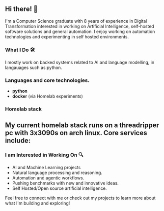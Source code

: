## Hi there! 👋

I'm a Computer Science graduate with 8 years of experience in Digital Transformation interested in working on Artificial Intelligence, self-hosted software solutions and general automation. I enjoy working on automation technologies and experimenting in self hosted environments.

### What I Do 🛠️

I mostly work on backed systems related to AI and language modelling, in langauages such as python. 


### Languages and core technologies.

- **python**
- **docker** (via Homelab experiments)

### Homelab stack

My current homelab stack runs on a threadripper pc with 3x3090s on arch linux. Core services include:
-


### I am Interested in Working On 🔍

- AI and Machine Learning projects
- Natural language processing and reasoning.
- Automation and agentic workflows.
- Pushing benchmarks with new and innovative ideas.
- Self Hosted/Open source artificial intelligence.

Feel free to connect with me or check out my projects to learn more about what I'm building and exploring!


